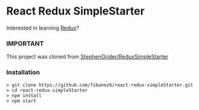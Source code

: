 # React Redux SimpleStarter

Interested in learning [Redux](https://www.udemy.com/react-redux/)?

### IMPORTANT

This project was cloned from [StephenGrider/ReduxSimpleStarter](https://github.com/StephenGrider/ReduxSimpleStarter)


### Installation

```
> git clone https://github.com/fibanez6/react-redux-simpleStarter.git
> cd react-redux-simpleStarter
> npm install
> npm start
```

